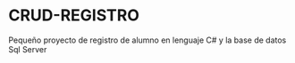 # CRUD-REGISTRO
Pequeño proyecto de registro de alumno en lenguaje C#  y la base de datos Sql Server
